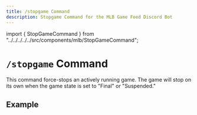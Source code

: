 ```yaml
---
title: /stopgame Command
description: Stopgame Command for the MLB Game Feed Discord Bot
---
```

import { StopGameCommand } from "../../../../../src/components/mlb/StopGameCommand";

# `/stopgame` Command

This command force-stops an actively running game. The game will stop on its own when the game state is set to "Final" or "Suspended."

## Example

<StopGameCommand />
